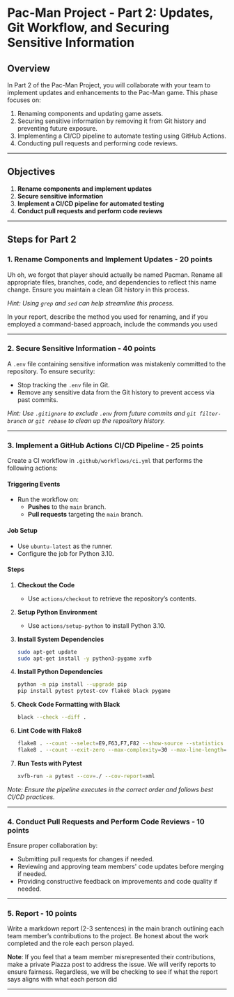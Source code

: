 # Pac-Man Project - Part 2: Updates, Git Workflow, and Securing Sensitive Information

## **Overview**
In Part 2 of the Pac-Man Project, you will collaborate with your team to implement updates and enhancements to the Pac-Man game. This phase focuses on:
1. Renaming components and updating game assets.
2. Securing sensitive information by removing it from Git history and preventing future exposure.
3. Implementing a CI/CD pipeline to automate testing using GitHub Actions.
4. Conducting pull requests and performing code reviews.

---

## **Objectives**
1. **Rename components and implement updates**
2. **Secure sensitive information**
3. **Implement a CI/CD pipeline for automated testing**
4. **Conduct pull requests and perform code reviews**

---

## **Steps for Part 2**

### **1. Rename Components and Implement Updates - 20 points**
Uh oh, we forgot that player should actually be named Pacman. Rename all appropriate files, branches, code, and dependencies to reflect this name change. Ensure you maintain a clean Git history in this process.

*Hint: Using `grep` and `sed` can help streamline this process.*

In your report, describe the method you used for renaming, and if you employed a command-based approach, include the commands you used

---

### **2. Secure Sensitive Information - 40 points**
A `.env` file containing sensitive information was mistakenly committed to the repository. To ensure security:
- Stop tracking the `.env` file in Git.
- Remove any sensitive data from the Git history to prevent access via past commits.

*Hint: Use `.gitignore` to exclude `.env` from future commits and `git filter-branch` or `git rebase` to clean up the repository history.*

---

### **3. Implement a GitHub Actions CI/CD Pipeline - 25 points**
Create a CI workflow in `.github/workflows/ci.yml` that performs the following actions:

#### **Triggering Events**
- Run the workflow on:
  - **Pushes** to the `main` branch.
  - **Pull requests** targeting the `main` branch.

#### **Job Setup**
- Use `ubuntu-latest` as the runner.
- Configure the job for Python 3.10.

#### **Steps**
1. **Checkout the Code**
   - Use `actions/checkout` to retrieve the repository’s contents.

2. **Setup Python Environment**
   - Use `actions/setup-python` to install Python 3.10.

3. **Install System Dependencies**
   ```bash
   sudo apt-get update
   sudo apt-get install -y python3-pygame xvfb
   ```

4. **Install Python Dependencies**
   ```bash
   python -m pip install --upgrade pip
   pip install pytest pytest-cov flake8 black pygame
   ```

5. **Check Code Formatting with Black**
   ```bash
   black --check --diff .
   ```

6. **Lint Code with Flake8**
   ```bash
   flake8 . --count --select=E9,F63,F7,F82 --show-source --statistics
   flake8 . --count --exit-zero --max-complexity=30 --max-line-length=100 --statistics
   ```

7. **Run Tests with Pytest**
   ```bash
   xvfb-run -a pytest --cov=./ --cov-report=xml
   ```

*Note: Ensure the pipeline executes in the correct order and follows best CI/CD practices.*

---

### **4. Conduct Pull Requests and Perform Code Reviews - 10 points**
Ensure proper collaboration by:
- Submitting pull requests for changes if needed.
- Reviewing and approving team members' code updates before merging if needed.
- Providing constructive feedback on improvements and code quality if needed.

---

### **5. Report - 10 points**
Write a markdown report (2-3 sentences) in the main branch outlining each team member’s contributions to the project. Be honest about the work completed and the role each person played.

**Note**: If you feel that a team member misrepresented their contributions, make a private Piazza post to address the issue. We will verify reports to ensure fairness. Regardless, we will be checking to see if what the report says aligns with what each person did

---
